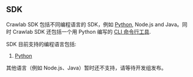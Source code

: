 ## SDK

Crawlab SDK 包括不同编程语言的 SDK，例如 [Python](./Python.md), Node.js and Java。同时 Crawlab SDK 还包括一个用 Python 编写的 [CLI 命令行工具](./CLI.md).

SDK 目前支持的编程语言包括:
1. [Python](./Python.md)

其他语言（例如 Node.js、Java）暂时还不支持，请等待开发组发布。
